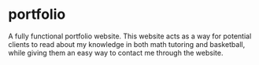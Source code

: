 # portfolio
A fully functional portfolio website. This website acts as a way for potential clients to read about my knowledge in both math tutoring and basketball, while giving them an easy way to contact me through the website. 
